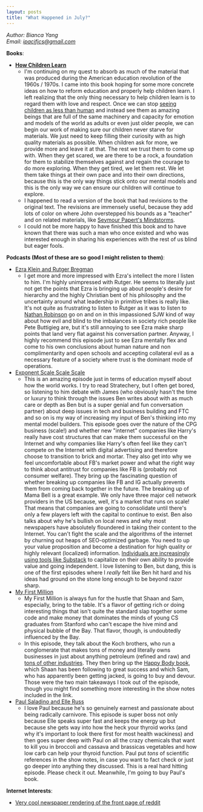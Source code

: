 ```yaml
---
layout: posts
title: "What Happened in July?"
---
```

*Author: Bianca Yang*<br>
*Email: <a href="mailto:ipacifics@gmail.com?subject=Hello from the XDRT Blog">ipacifics@gmail.com</a>*<br>

__Books__:
* __[How Children Learn](https://www.amazon.com/dp/0201484048)__
  * I'm continuing on my quest to absorb as much of the material that was
  produced during the American education revolution of the 1960s / 1970s. I came
  into this book hoping for some more concrete ideas on how to reform education
  and properly help children learn. I left realizing that the only thing
  necessary to help children learn is to regard them with love and respect. Once
  we can stop [seeing children as less than human](https://t.co/o8KUnFqUqh) and
  instead see them as amazing beings that are full of the same machinery and
  capacity for emotion and models of the world as adults or even just older
  people, we can begin our work of making sure our children never starve for
  materials. We just need to keep filling their curiosity with as high quality
  materials as possible. When children ask for more, we provide more and leave
  it at that. The rest we trust them to come up with. When they get scared, we
  are there to be a rock, a foundation for them to stabilize themselves against
  and regain the courage to do more exploring. When they get tired, we let them
  rest. We let them take things at their own pace and into their own directions,
  because this is the only way things stick onto our mental models and this is
  the only way we can ensure our children will continue to explore.
  * I happened to read a version of the book that had revisions to the original
  text. The revisions are immensely useful, because they add lots of color on
  where John overstepped his bounds as a "teacher" and on related materials,
  like [Seymour Papert's
  Mindstorms](https://www.amazon.com/Mindstorms-Children-Computers-Powerful-Ideas/dp/0465046746).
  * I could not be more happy to have finished this book and to have known that
  there was such a man who once existed and who was interested enough in sharing
  his experiences with the rest of us blind but eager fools.

__Podcasts (Most of these are so good I might relisten to them)__:
* [Ezra Klein and Rutger Bregman](https://podcasts.apple.com/us/podcast/are-humans-fundamentally-good-with-rutger-bregman/id1081584611?i=1000476380401)
  * I get more and more impressed with Ezra's intellect the more I listen to
  him. I'm highly unimpressed with Rutger. He seems to literally just not get
  the points that Ezra is bringing up about people's desire for hierarchy and
  the highly Christian bent of his philosophy and the uncertainty around what
  leadership in primitive tribes is really like. It's not quite as frustrating
  to listen to Rutger as it was to listen to [Nathan
  Robinson](https://www.vox.com/podcasts/2020/1/7/21055676/nathan-robinson-ezra-klein-socialism-bernie-sanders)
  go on and on in this impassioned SJW kind of way about how evil and blind to
  the imbalances in society rich people like Pete Buttigieg are, but it's still
  annoying to see Ezra make sharp points that land very flat against his
  conversation partner. Anyway, I highly recommend this episode just to see Ezra
  mentally flex and come to his own conclusions about human nature and non
  complimentarity and open schools and accepting collateral evil as a necessary
  feature of a society where trust is the dominant mode of operations.
* [Exponent Scale Scale Scale](https://exponent.fm/episode-182-scale-scale-scale/)
  * This is an amazing episode just in terms of education myself about how the
  world works. I try to read Stratechery, but I often get bored, so listening
  to him debate with James (who obviously hasn't the time or luxury to think
  through the issues Ben writes about with as much care or depth as Ben but is
  a super genial and fun conversation partner) about deep issues in tech and
  business building and FTC and so on is my way of increasing my input of Ben's
  thinking into my mental model builders. This episode goes over the nature of
  the CPG business (scale!) and whether new "internet" companies like Harry's
  really have cost structures that can make them successful on the Internet and
  why companies like Harry's often feel like they can't compete on the Internet
  with digital advertising and therefore choose to transition to brick and
  mortar. They also get into why we feel uncomfortable about FB's market power
  and what the right way to think about antitrust for companies like FB is
  (probably not consumer welfare). They bring up the fascinating question of
  whether breaking up companies like FB and IG actually prevents them from
  coming back together in the future. The breaking up of Mama Bell is a great
  example. We only have three major cell network providers in the US because,
  well, it's a market that runs on scale! That means that companies are going to
  consolidate until there's only a few players left with the capital to continue
  to exist. Ben also talks about why he's bullish on local news and why most
  newspapers have absolutely floundered in taking their content to the Internet.
  You can't fight the scale and the algorithms of the internet by churning out
  heaps of SEO-optimized garbage. You need to up your value proposition and
  become a destination for high quality or highly relevant (localized)
  information. [Individuals are increasingly using tools like
  Substack](https://twitter.com/theSamParr/status/1280191542750097409) to
  capitalize on their own ability to provide value and going independent. I love
  listening to Ben, but dang, this is one of the first episodes where I *really*
  felt like Ben hit hard and his ideas had ground on the stone long enough to be
  beyond razor sharp.
* [My First Million](https://podcasts.apple.com/us/podcast/83-how-koch-brothers-got-rich-human-ipos-why-snapchat/id1469759170?i=1000477698584)
  * My First Million is always fun for the hustle that Shaan and Sam,
  especially, bring to the table. It's a flavor of getting rich or doing
  interesting things that isn't quite the standard slap together some code and
  make money that dominates the minds of young CS graduates from Stanford who
  can't escape the hive mind and physical bubble of the Bay. That flavor,
  though, is undoubtedly influenced by the Bay.
  * In this episode, they talk about the Koch brothers, who run a conglomerate
  that makes tons of money and literally owns businesses in just about anything
  petroleum (refined and raw) and [tons of other
  industries](https://en.wikipedia.org/wiki/Koch_Industries). They then bring
  up the [Happy Body
  book](https://www.amazon.com/Happy-Body-Nutrition-Exercise-Relaxation/dp/098240381X),
  which Shaan has been following to great success and which Sam, who has
  apparently been getting jacked, is going to buy and devour. Those were the two
  main takeaways I took out of the episode, though you might find something more
  interesting in the show notes included in the link.
* [Paul Saladino and Elle Russ](https://paulsaladinomd.libsyn.com/how-to-fix-your-thyroid-with-elle-russ)
  * I love Paul because he's so genuinely earnest and passionate about being
  radically carnivore. This episode is super boss not only because Elle speaks
  super fast and keeps the energy up but because she gets way into how the heck
  your thyroid works (and why it's important to look there first for most health
  wackiness) and then goes super deep with Paul on all the crazy chemicals that
  want to kill you in broccoli and cassava and brassicas vegetables and how low
  carb can help your thyroid function. Paul put *tons* of scientific references
  in the show notes, in case you want to fact check or just go deeper into
  anything they discussed. This is a real hard hitting episode. Please check it
  out. Meanwhile, I'm going to buy Paul's book.

__Internet Interests__:
* [Very cool newspaper rendering of the front page of
reddit](https://github.com/thesephist/unim.press)

